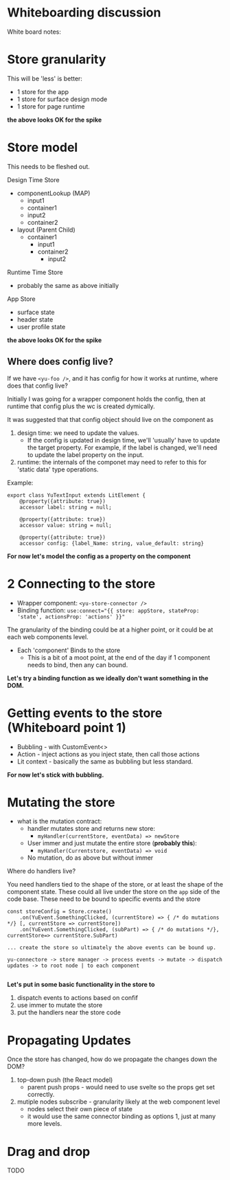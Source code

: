 # Whiteboarding discussion

White board notes:

# Store granularity

This will be 'less' is better:

* 1 store for the app
* 1 store for surface design mode
* 1 store for page runtime

**the above looks OK for the spike**

# Store model

This needs to be fleshed out.

Design Time Store
- componentLookup (MAP)
    - input1
    - container1
    - input2
    - container2
- layout (Parent Child)
    - container1
        - input1
        - container2
            - input2

Runtime Time Store
- probably the same as above initially

App Store
- surface state
- header state
- user profile state

**the above looks OK for the spike**

## Where does config live?

If we have `<yu-foo />`, and it has config for how it works at runtime, where does that config live?

Initially I was going for a wrapper component holds the config, then at runtime that config plus the wc is created dymically. 

It was suggested that that config object should live on the component as 
1) design time: we need to update the values.
    * If the config is updated in design time, we'll 'usually' have to update the target property. 
      For example, if the label is changed, we'll need to update the label property on the input. 
2) runtime: the internals of the componet may need to refer to this for 'static data' type operations.

Example: 

```
export class YuTextInput extends LitElement {
    @property({attribute: true})
    accessor label: string = null;

    @property({attribute: true})
    accessor value: string = null;

    @property({attribute: true})
    accessor config: {label_Name: string, value_default: string}
```

**For now let's model the config as a property on the component**

# 2 Connecting to the store

* Wrapper component: `<yu-store-connector />`
* Binding function: `use:connect="{{ store: appStore, stateProp: 'state', actionsProp: 'actions' }}"`

The granularity of the binding could be at a higher point, or it could be at each web components level.

* Each 'component' Binds to the store
    * This is a bit of a moot point, at the end of the day if 1 component needs to bind, then any can bound.

**Let's try a binding function as we ideally don't want something in the DOM.**

# Getting events to the store (Whiteboard point 1)

* Bubbling - with CustomEvent<>
* Action - inject actions as you inject state, then call those actions
* Lit context - basically the same as bubbling but less standard.

**For now let's stick with bubbling.** 

# Mutating the store

* what is the mutation contract: 
  * handler mutates store and returns new store:
    * `myHandler(currentStore, eventData) => newStore`
  * User immer and just mutate the entire store (**probably this**):
    * `myHandler(Currentstore, eventData) => void`
  * No mutation, do as above but without immer

Where do handlers live?

You need handlers tied to the shape of the store, or at least the shape of the component state. 
These could all live under the store on the `app` side of the code base.
These need to be bound to specific events and the store

```
const storeConfig = Store.create()
    .on(YuEvent.SomethingClicked, (currentStore) => { /* do mutations */} [, currentStore => currentStore])
    .on(YuEvent.SomethingClicked, (subPart) => { /* do mutations */}, currentStore=> currentStore.SubPart)

... create the store so ultimately the above events can be bound up. 

yu-connectore -> store manager -> process events -> mutate -> dispatch updates -> to root node | to each component
    
```

**Let's put in some basic functionality in the store to**
1) dispatch events to actions based on confif
2) use immer to mutate the store
3) put the handlers near the store code

# Propagating Updates

Once the store has changed, how do we propagate the changes down the DOM?

1) top-down push (the React model)
   * parent push props - would need to use svelte so the props get set correctly.
2) mutiple nodes subscribe - granularity likely at the web component level
   * nodes select their own piece of state
   * it would use the same connector binding as options 1, just at many more levels.

# Drag and drop

TODO
